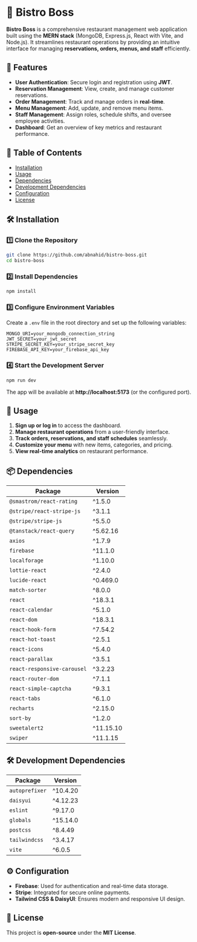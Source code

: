

# 🍳 Bistro Boss  

**Bistro Boss** is a comprehensive restaurant management web application built using the **MERN stack** (MongoDB, Express.js, React with Vite, and Node.js). It streamlines restaurant operations by providing an intuitive interface for managing **reservations, orders, menus, and staff** efficiently.  

## 🚀 Features  

- **User Authentication**: Secure login and registration using **JWT**.  
- **Reservation Management**: View, create, and manage customer reservations.  
- **Order Management**: Track and manage orders in **real-time**.  
- **Menu Management**: Add, update, and remove menu items.  
- **Staff Management**: Assign roles, schedule shifts, and oversee employee activities.  
- **Dashboard**: Get an overview of key metrics and restaurant performance.  

## 📂 Table of Contents  

- [Installation](#installation)  
- [Usage](#usage)  
- [Dependencies](#dependencies)  
- [Development Dependencies](#development-dependencies)  
- [Configuration](#configuration)  
- [License](#license)  

## 🛠 Installation  

### 1️⃣ Clone the Repository  
```bash
git clone https://github.com/abnahid/bistro-boss.git
cd bistro-boss
```

### 2️⃣ Install Dependencies  
```bash
npm install
```

### 3️⃣ Configure Environment Variables  
Create a `.env` file in the root directory and set up the following variables:  
```env
MONGO_URI=your_mongodb_connection_string
JWT_SECRET=your_jwt_secret
STRIPE_SECRET_KEY=your_stripe_secret_key
FIREBASE_API_KEY=your_firebase_api_key
```

### 4️⃣ Start the Development Server  
```bash
npm run dev
```

The app will be available at **http://localhost:5173** (or the configured port).  

## 📌 Usage  

1. **Sign up or log in** to access the dashboard.  
2. **Manage restaurant operations** from a user-friendly interface.  
3. **Track orders, reservations, and staff schedules** seamlessly.  
4. **Customize your menu** with new items, categories, and pricing.  
5. **View real-time analytics** on restaurant performance.  

## 📦 Dependencies  

| Package                     | Version  |
|-----------------------------|----------|
| `@smastrom/react-rating`    | ^1.5.0   |
| `@stripe/react-stripe-js`   | ^3.1.1   |
| `@stripe/stripe-js`         | ^5.5.0   |
| `@tanstack/react-query`     | ^5.62.16 |
| `axios`                     | ^1.7.9   |
| `firebase`                  | ^11.1.0  |
| `localforage`               | ^1.10.0  |
| `lottie-react`              | ^2.4.0   |
| `lucide-react`              | ^0.469.0 |
| `match-sorter`              | ^8.0.0   |
| `react`                     | ^18.3.1  |
| `react-calendar`            | ^5.1.0   |
| `react-dom`                 | ^18.3.1  |
| `react-hook-form`           | ^7.54.2  |
| `react-hot-toast`           | ^2.5.1   |
| `react-icons`               | ^5.4.0   |
| `react-parallax`            | ^3.5.1   |
| `react-responsive-carousel` | ^3.2.23  |
| `react-router-dom`          | ^7.1.1   |
| `react-simple-captcha`      | ^9.3.1   |
| `react-tabs`                | ^6.1.0   |
| `recharts`                  | ^2.15.0  |
| `sort-by`                   | ^1.2.0   |
| `sweetalert2`               | ^11.15.10|
| `swiper`                    | ^11.1.15 |

## 🛠 Development Dependencies  

| Package                        | Version  |
|--------------------------------|----------|
| `autoprefixer`                 | ^10.4.20 |
| `daisyui`                      | ^4.12.23 |
| `eslint`                       | ^9.17.0  |
| `globals`                      | ^15.14.0 |
| `postcss`                      | ^8.4.49  |
| `tailwindcss`                  | ^3.4.17  |
| `vite`                         | ^6.0.5   |

## ⚙️ Configuration  

- **Firebase**: Used for authentication and real-time data storage.  
- **Stripe**: Integrated for secure online payments.  
- **Tailwind CSS & DaisyUI**: Ensures modern and responsive UI design.  

## 📜 License  

This project is **open-source** under the **MIT License**.  
